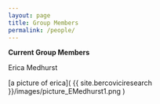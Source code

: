 ```yaml
---
layout: page
title: Group Members
permalink: /people/
---
```


**Current Group Members**

Erica Medhurst

[a picture of erica]( {{ site.bercoviciresearch }}/images/picture_EMedhurst1.png )

